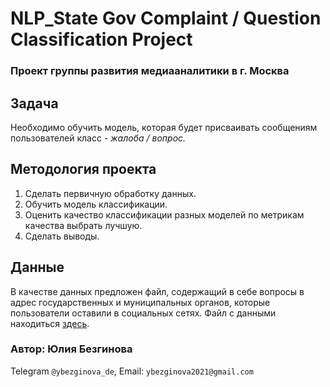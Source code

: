# NLP_State Gov Complaint / Question Classification Project

### Проект группы развития медиааналитики в г. Москва

## Задача

Необходимо обучить модель, которая будет присваивать сообщениям пользователей класс - *жалоба / вопрос.*

## Методология проекта

1. Сделать первичную обработку данных.
2. Обучить модель классификации.
3. Оценить качество классификации разных моделей по метрикам качества выбрать лучшую.
4. Сделать выводы.

## Данные

В качестве данных предложен файл, содержащий в себе вопросы в адрес государственных и муниципальных органов, которые пользователи оставили в социальных сетях. Файл с данными находиться [здесь](https://docs.google.com/spreadsheets/d/1VoONQ5Li6hYFv1SGmUKEWdnm7wYDmWYi/edit?usp=sharing&ouid=117398067332429699807&rtpof=true&sd=true). 

### Автор: Юлия Безгинова
Telegram ```@ybezginova_de```, Email: ```ybezginova2021@gmail.com```
